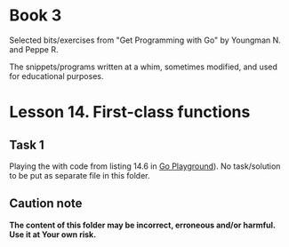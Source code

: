 # Book 3

Selected bits/exercises from "Get Programming with Go" by Youngman N. and Peppe R.

The snippets/programs written at a whim, sometimes modified, and used for educational purposes.

# Lesson 14. First-class functions

## Task 1

Playing the with code from listing 14.6 in [Go Playground](https://go.dev/play/)). No task/solution to be put as separate file in this folder.

## Caution note

**The content of this folder may be incorrect, erroneous and/or harmful. Use it at Your own risk.**
